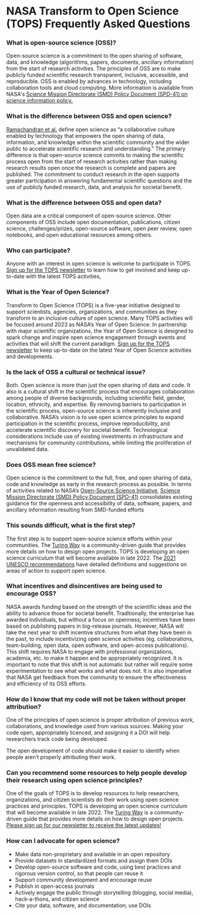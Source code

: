 # NASA Transform to Open Science (TOPS) Frequently Asked Questions 
### What is open-source science (OSS)?
Open-source science is a commitment to the open sharing of software, data, and knowledge (algorithms, papers, documents, ancillary information) from the start of research activities. The principles of OSS are to make publicly funded scientific research transparent, inclusive, accessible, and reproducible. OSS is enabled by advances in technology, including collaboration tools and cloud computing. More information is available from NASA's [Science Mission Directorate (SMD) Policy Document (SPD-41) on science information policy.](https://science.nasa.gov/science-red/s3fs-public/atoms/files/Scientific%20Information%20policy%20SPD-41.pdf)
### What is the difference between OSS and open science?
[Ramachandran et al.](https://agupubs.onlinelibrary.wiley.com/doi/full/10.1029/2020EA001562) define open science as “a collaborative culture enabled by technology that empowers the open sharing of data, information, and knowledge within the scientific community and the wider public to accelerate scientific research and understanding.” The primary difference is that open-source science commits to making the scientific process open from the start of research activities rather than making research results open once the research is complete and papers are published. The commitment to conduct research in the open supports greater participation in answering fundamental scientific questions and the use of publicly funded research, data, and analysis for societal benefit.
### What is the difference between OSS and open data?
Open data are a critical component of open-source science. Other components of OSS include open documentation, publications, citizen science, challenges/prizes, open-source software, open peer review, open notebooks, and open educational resources among others.
### Who can participate?
Anyone with an interest in open science is welcome to participate in TOPS. 
[Sign up for the TOPS newsletter](https://docs.google.com/forms/d/e/1FAIpQLSeb_6PdbaPYFcVwXWgMJ053Q_pF2rW2YOu51Qmrh5nWaRYc7Q/viewform) to learn how to get involved and keep up-to-date with the latest TOPS activities,
### What is the Year of Open Science?
Transform to Open Science (TOPS) is a five-year initiative designed to support scientists, agencies, organizations, and communities as they transform to an inclusive culture of open science. Many TOPS activities will be focused around 2023 as NASA’s Year of Open Science. In partnership with major scientific organizations, the Year of Open Science is designed to spark change and inspire open science engagement through events and activities that will shift the current paradigm. 
[Sign up for the TOPS newsletter](https://docs.google.com/forms/d/e/1FAIpQLSeb_6PdbaPYFcVwXWgMJ053Q_pF2rW2YOu51Qmrh5nWaRYc7Q/viewform) to keep up-to-date on the latest Year of Open Science activities and developments. 
### Is the lack of OSS a cultural or technical issue?
Both. Open science is more than just the open sharing of data and code. It also is a cultural shift in the scientific process that encourages collaboration among people of diverse backgrounds, including scientific field, gender, location, ethnicity, and expertise. By removing barriers to participation in the scientific process, open-source science is inherently inclusive and collaborative. NASA’s vision is to use open science principles to expand participation in the scientific process, improve reproducibility, and accelerate scientific discovery for societal benefit. Technological considerations include use of existing investments in infrastructure and mechanisms for community contributions, while limiting the proliferation of unvalidated data. 
### Does OSS mean free science?
Open science is the commitment to the full, free, and open sharing of data, code and knowledge as early in the research process as possible. 
In terms of activities related to NASA’s [Open-Source Science Initiative](https://science.nasa.gov/open-science), [Science Mission Directorate (SMD) Policy Document (SPD-41)](https://science.nasa.gov/science-red/s3fs-public/atoms/files/Scientific%20Information%20policy%20SPD-41.pdf) consolidates existing guidance for the openness and accessibility of data, software, papers, and ancillary information resulting from SMD-funded efforts
### This sounds difficult, what is the first step?
The first step is to support open-source science efforts within your communities. The [Turing Way](https://the-turing-way.netlify.app/welcome) is a community-driven guide that provides more details on how to design open projects. TOPS is developing an open science curriculum that will become available in late 2022. The [2021 UNESCO recommendations](https://en.unesco.org/science-sustainable-future/open-science/recommendation) have detailed definitions and suggestions on areas of action to support open science.
### What incentives and disincentives are being used to encourage OSS?
NASA awards funding based on the strength of the scientific ideas and the ability to advance those for societal benefit. Traditionally, the enterprise has awarded individuals, but without a focus on openness; incentives have been based on publishing papers in big-release journals. However, NASA will take the next year to shift incentive structures from what they have been in the past, to include incentivizing open science activities (eg. collaborations, team-building, open data, open software, and open-access publications). This shift requires NASA to engage with professional organizations, academia, etc. to make it happen and be appropriately recognized. It is important to note that this shift is not automatic but rather will require some experimentation to see what works and what does not. It is also imperative that NASA get feedback from the community to ensure the effectiveness and efficiency of its OSS efforts.

### How do I know that my code will not be taken without proper attribution?

One of the principles of open science is proper attribution of previous work, collaborations, and knowledge used from various sources. Making your code open,  appropriately licenced, and assigning it a DOI will help researchers track code being developed. 

The open development of code should make it easier to identify when people aren’t properly attributing their work. 

### Can you recommend some resources to help people develop their research using open science principles?

One of the goals of TOPS is to develop resources to help researchers, organizations, and citizen scientists do their work using open science practices and principles. TOPS is developing an open science curriculum that will become available in late 2022. 
The [Turing Way](https://the-turing-way.netlify.app/welcome) is a community-driven guide that provides more details on how to design open projects. 
[Please sign up for our newsletter to receive the latest updates!](https://docs.google.com/forms/d/e/1FAIpQLSeb_6PdbaPYFcVwXWgMJ053Q_pF2rW2YOu51Qmrh5nWaRYc7Q/viewform)


### How can I advocate for open science?
- Make data non-proprietary and available in an open repository 
- Provide datasets in standardized formats and assign them DOIs
- Develop open-source software and code, using best practices and rigorous version control, so that people can reuse it
- Support community development and encourage reuse
- Publish in open-access journals
- Actively engage the public through storytelling (blogging, social media), hack-a-thons, and citizen science
- Cite your data, software, and documentation; use DOIs
